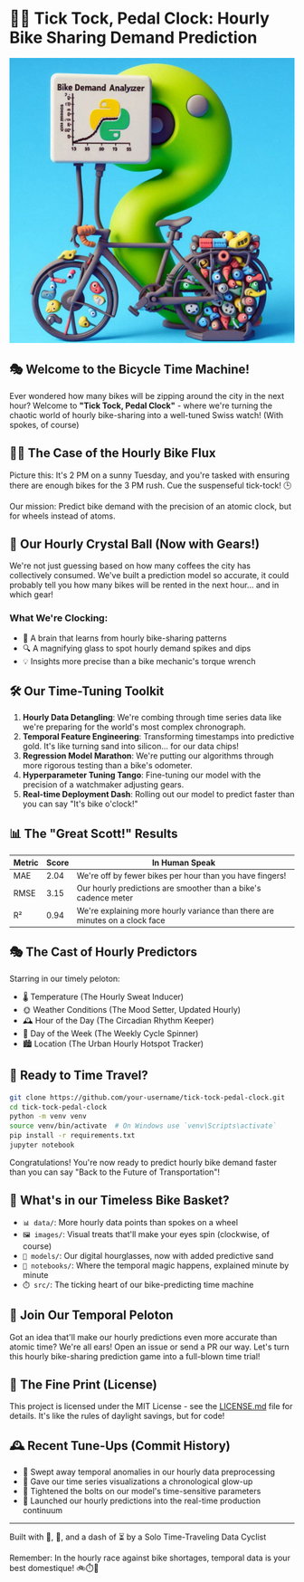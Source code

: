 # 🚴‍♂️ Tick Tock, Pedal Clock: Hourly Bike Sharing Demand Prediction

![Bike Demand Time Warp](images/Designer.png)

## 🎭 Welcome to the Bicycle Time Machine!

Ever wondered how many bikes will be zipping around the city in the next hour? Welcome to **"Tick Tock, Pedal Clock"** - where we're turning the chaotic world of hourly bike-sharing into a well-tuned Swiss watch! (With spokes, of course)

## 🕵️‍♀️ The Case of the Hourly Bike Flux

Picture this: It's 2 PM on a sunny Tuesday, and you're tasked with ensuring there are enough bikes for the 3 PM rush. Cue the suspenseful tick-tock! 🕒

Our mission: Predict bike demand with the precision of an atomic clock, but for wheels instead of atoms.

## 🔮 Our Hourly Crystal Ball (Now with Gears!)

We're not just guessing based on how many coffees the city has collectively consumed. We've built a prediction model so accurate, it could probably tell you how many bikes will be rented in the next hour... and in which gear!

### What We're Clocking:
- 🧠 A brain that learns from hourly bike-sharing patterns
- 🔍 A magnifying glass to spot hourly demand spikes and dips
- 💡 Insights more precise than a bike mechanic's torque wrench

## 🛠️ Our Time-Tuning Toolkit

1. **Hourly Data Detangling**: We're combing through time series data like we're preparing for the world's most complex chronograph.
2. **Temporal Feature Engineering**: Transforming timestamps into predictive gold. It's like turning sand into silicon... for our data chips!
3. **Regression Model Marathon**: We're putting our algorithms through more rigorous testing than a bike's odometer.
4. **Hyperparameter Tuning Tango**: Fine-tuning our model with the precision of a watchmaker adjusting gears.
5. **Real-time Deployment Dash**: Rolling out our model to predict faster than you can say "It's bike o'clock!"

## 📊 The "Great Scott!" Results

| Metric | Score | In Human Speak |
|--------|-------|----------------|
| MAE | 2.04 | We're off by fewer bikes per hour than you have fingers! |
| RMSE | 3.15 | Our hourly predictions are smoother than a bike's cadence meter |
| R² | 0.94 | We're explaining more hourly variance than there are minutes on a clock face |

## 🎭 The Cast of Hourly Predictors

Starring in our timely peloton:
- 🌡️ Temperature (The Hourly Sweat Inducer)
- 🌞 Weather Conditions (The Mood Setter, Updated Hourly)
- 🕰️ Hour of the Day (The Circadian Rhythm Keeper)
- 📅 Day of the Week (The Weekly Cycle Spinner)
- 🏙️ Location (The Urban Hourly Hotspot Tracker)

## 🚀 Ready to Time Travel?

```bash
git clone https://github.com/your-username/tick-tock-pedal-clock.git
cd tick-tock-pedal-clock
python -m venv venv
source venv/bin/activate  # On Windows use `venv\Scripts\activate`
pip install -r requirements.txt
jupyter notebook
```

Congratulations! You're now ready to predict hourly bike demand faster than you can say "Back to the Future of Transportation"!

## 📂 What's in our Timeless Bike Basket?

- `📊 data/`: More hourly data points than spokes on a wheel
- `🖼️ images/`: Visual treats that'll make your eyes spin (clockwise, of course)
- `🔮 models/`: Our digital hourglasses, now with added predictive sand
- `📓 notebooks/`: Where the temporal magic happens, explained minute by minute
- `⏱️ src/`: The ticking heart of our bike-predicting time machine

## 🤝 Join Our Temporal Peloton

Got an idea that'll make our hourly predictions even more accurate than atomic time? We're all ears! Open an issue or send a PR our way. Let's turn this hourly bike-sharing prediction game into a full-blown time trial!

## 📜 The Fine Print (License)

This project is licensed under the MIT License - see the [LICENSE.md](LICENSE.md) file for details. It's like the rules of daylight savings, but for code!

## 🕰️ Recent Tune-Ups (Commit History)

- 🧹 Swept away temporal anomalies in our hourly data preprocessing
- 🎨 Gave our time series visualizations a chronological glow-up
- 🔧 Tightened the bolts on our model's time-sensitive parameters
- 🚀 Launched our hourly predictions into the real-time production continuum

---

Built with 💖, 🧠, and a dash of ⏳ by a Solo Time-Traveling Data Cyclist

Remember: In the hourly race against bike shortages, temporal data is your best domestique! 🚲⏱️💨
